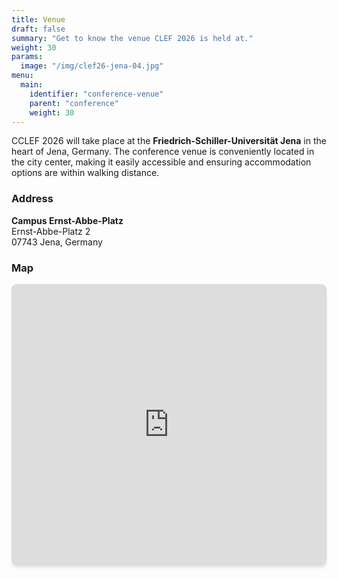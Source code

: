 ```yaml
---
title: Venue
draft: false
summary: "Get to know the venue CLEF 2026 is held at."
weight: 30
params:
  image: "/img/clef26-jena-04.jpg"
menu:
  main:
    identifier: "conference-venue"
    parent: "conference"
    weight: 30
---
```


CCLEF 2026 will take place at the **Friedrich-Schiller-Universität Jena** in the heart of Jena, Germany. The conference venue is conveniently located in the city center, making it easily accessible and ensuring accommodation options are within walking distance.

### Address

**Campus Ernst-Abbe-Platz**  
Ernst-Abbe-Platz 2  
07743 Jena, Germany

### Map

<div class="my-6">
  <iframe src="https://www.google.com/maps/embed?pb=!1m18!1m12!1m3!1d2511.6141022242024!2d11.579036077072754!3d50.92912885599354!2m3!1f0!2f0!3f0!3m2!1i1024!2i768!4f13.1!3m3!1m2!1s0x47a41b19c6251a93%3A0xd2d7e1d92f1d89bb!2sErnst-Abbe-Platz%202%2C%2007743%20Jena%2C%20Germany!5e0!3m2!1sen!2sus!4v1716304022264!5m2!1sen!2sus" width="100%" height="450" style="border:0; border-radius: 0.5rem; box-shadow: 0 4px 6px -1px rgba(0, 0, 0, 0.1), 0 2px 4px -1px rgba(0, 0, 0, 0.06);" allowfullscreen="" loading="lazy"></iframe>
</div>
